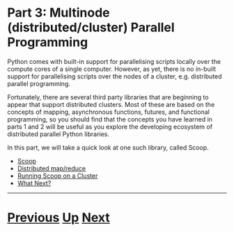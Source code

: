 # Part 3: Multinode (distributed/cluster) Parallel Programming

Python comes with built-in support for parallelising scripts locally
over the compute cores of a single computer. However, as yet, there
is no in-built support for parallelising scripts over the nodes
of a cluster, e.g. distributed parallel programming.

Fortunately, there are several third party libraries that are 
beginning to appear that support distributed clusters. Most of these
are based on the concepts of mapping, asynchronous functions,
futures, and functional programming, so you should find that the 
concepts you have learned in parts 1 and 2 will be useful as you 
explore the developing ecosystem of distributed parallel
Python libraries.

In this part, we will take a quick look at one such library,
called Scoop.

 * [Scoop](scoop.md)
 * [Distributed map/reduce](mapreduce_part3.md)
 * [Running Scoop on a Cluster](cluster.md)
 * [What Next?](whatnext.md)

***

# [Previous](async_map.md) [Up](README.md) [Next](scoop.md)

